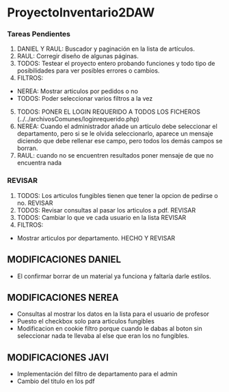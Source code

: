 ﻿# ProyectoInventario2DAW
 ### Tareas Pendientes
1. DANIEL Y RAUL: Buscador y paginación en la lista de artículos.
2. RAUL: Corregir diseño de algunas páginas.
3. TODOS: Testear el proyecto entero probando funciones y todo tipo de posibilidades para ver posibles errores o cambios.
4. FILTROS:
  - NEREA: Mostrar articulos por pedidos o no 
  - TODOS: Poder seleccionar varios filtros a la vez
5. TODOS: PONER EL LOGIN REQUERIDO A TODOS LOS FICHEROS (../../archivosComunes/loginrequerido.php)
6. NEREA: Cuando el administrador añade un artículo debe seleccionar el departamento, pero si se le olvida seleccionarlo,
aparece un mensaje diciendo que debe rellenar ese campo, pero todos los demás campos se borran.
7. RAUL: cuando no se encuentren resultados poner mensaje de que no encuentra nada

 ### REVISAR
1. TODOS: Los articulos fungibles tienen que tener la opcion de pedirse o no. REVISAR
2. TODOS: Revisar consultas al pasar los articulos a pdf. REVISAR
3. TODOS: Cambiar lo que ve cada usuario en la lista REVISAR
4. FILTROS:
  - Mostrar articulos por departamento. HECHO Y REVISAR

## MODIFICACIONES DANIEL
* El confirmar borrar de un material ya funciona y faltaría darle estilos.

## MODIFICACIONES NEREA
* Consultas al mostrar los datos en la lista para el usuario de profesor
* Puesto el checkbox solo para articulos fungibles
* Modificacion en cookie filtro porque cuando le dabas al boton sin seleccionar nada te llevaba al else que eran los no fungibles.

## MODIFICACIONES JAVI
* Implementación del filtro de departamento para el admin
* Cambio del titulo en los pdf
